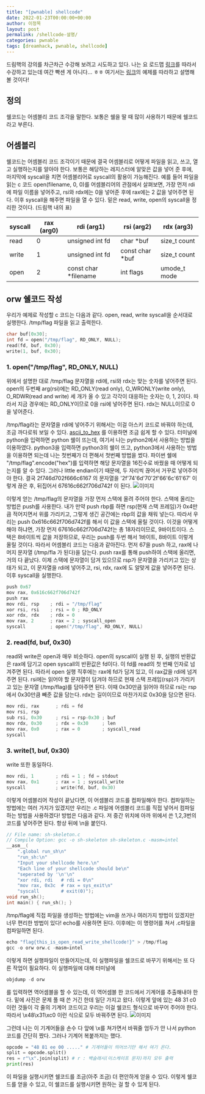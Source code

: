 ```yaml
---
title: "[pwnable] shellcode"
date: 2022-01-23T00:00:00+00:00
author: 이정목
layout: post
permalink: /shellcode-설명/
categories: pwnable
tags: [dreamhack, pwnable, shellcode]
---
```


드림핵의 강의를 차근차근 수강해 보려고 시도하고 있다. 나는 요 로드맵 [링크](https://dreamhack.io/lecture/roadmaps/2)를 따라서 수강하고 있는데 여간 빡센 게 아니다... ㅎㅎ 여기서는 [링크](https://dreamhack.io/lecture/courses/50)의 예제를 따라하고 설명해볼 것이다!

## 정의
쉘코드는 어셈블리 코드 조각을 말한다. 보통은 쉘을 딸 때 많이 사용하기 때문에 쉘코드라고 부른다. 

## 어셈블리
쉘코드는 어셈블리 코드 조각이기 때문에 결국 어셈블리로 어떻게 파일을 읽고, 쓰고, 열고 실행하는지를 알아야 한다. 보통은 해당하는 레지스터에 알맞은 값을 넣어 준 후에, 마지막에 syscall을 치면 어셈블리어로 syscall의 활용이 가능해진다. 예를 들어 파일을 읽는 c 코드 open(filename, 0, 0)를 어셈블리어의 관점에서 살펴보면, 가장 먼저 rdi에 파일 이름을 넣어주고, rsi와 rdx에는 0을 넣어준 후에 rax에는 2 값을 넣어주면 된다. 이후 syscall을 해주면 파일을 열 수 있다. 밑은 read, write, open의 syscall을 정리한 것이다. (드림핵 내의 표)

|syscall|rax (arg0)|rdi (arg1)|rsi (arg2)|rdx (arg3)|
|-------|---|---|---|---|
|read|0|unsigned int fd|char *buf|size_t count|
|write|1|unsigned int fd|const char *buf|size_t count|
|open|2|const char *filename|int flags|umode_t mode|

## orw 쉘코드 작성
우리가 예제로 작성할 c 코드는 다음과 같다. open, read, write syscall을 순서대로 실행한다. /tmp/flag 파일을 읽고 출력한다.

```c++
char buf[0x30];
int fd = open("/tmp/flag", RD_ONLY, NULL);
read(fd, buf, 0x30); 
write(1, buf, 0x30);
```

### 1. open("/tmp/flag", RD_ONLY, NULL)
위에서 설명한 대로 /tmp/flag 문자열을 rdi에, rsi와 rdx는 맞는 숫자를 넣어주면 된다. open의 두번째 arg(rsi)에는 RD_ONLY(read only), O_WRONLY(write only), O_RDWR(read and write) 세 개가 올 수 있고 각각이 대응하는 숫자는 0, 1, 2이다. 따라서 지금 경우에는 RD_ONLY이므로 0을 rsi에 넣어주면 된다. rdx는 NULL이므로 0을 넣어준다.

/tmp/flag라는 문자열을 rdi에 넣어주기 위해서는 이걸 아스키 코드로 바꿔야 하는데, 조금 까다로워 보일 수 있다. [ascii_to_hex](https://m.blog.naver.com/pjok1122/221325791373) 를 이용하면 조금 쉽게 할 수 있다. 터미널에 python을 입력하면 python 쉘이 뜨는데, 여기서 나는 python2에서 사용하는 방법을 이용하였다. python3을 입력하면 python3의 쉘이 뜨고, python3에서 사용하는 방법을 이용하면 되는데 나는 첫번째가 더 편해서 첫번째 방법을 썼다. 파이썬 쉘에 "/tmp/flag".encode("hex")를 입력하면 해당 문자열을 16진수로 바꿨을 때 어떻게 되는지를 알 수 있다. 그러나 little endian이기 때문에, 두 자리씩 끊어서 거꾸로 넣어주어야 한다. 결국 2f746d702f666c6167 의 문자열을 '2f'74'6d'70'2f'66'6c'61'67' 이렇게 끊은 후, 뒤집어서 67616c662f706d742f 이 된다. 
![이미지](https://github.com/JungMok-Lee/JungMok-Lee.github.io/blob/master/assets/images/2022_01_31_python.png?raw=true)



이렇게 얻는 /tmp/flag의 문자열을 가장 먼저 스택에 올려 주어야 한다. 스택에 올리는 방법은 push를 사용한다. 내가 만약 push rbp를 하면 rsp(현재 스택 프레임)가 0x4만큼 적어지면서 위를 가리키고, 그렇게 생긴 공간에는 rbp의 값을 채워 넣는다. 따라서 우리는 push 0x616c662f706d742f를 해서 이 값을 스택에 올릴 것이다. 이것을 어떻게 해야 하냐면, 가장 먼저 67616c662f706d742f는 총 18자리이므로, 9바이트이다. 스택은 8바이트씩 값을 저장하므로, 우리는 push를 두번 해서 1바이트, 8바이트 이렇게 올릴 것이다. 따라서 어셈블리 코드는 다음과 같아진다. 먼저 67을 push 하고, rax에 나머지 문자열 (/tmp/fla 가 된다)을 담는다. push rax를 통해 push하여 스택에 올리면, 거의 다 끝났다.
이제 스택에 문자열이 담겨 있으므로 rsp가 문자열을 가리키고 있는 상태가 되고, 이 문자열을 rdi에 넣어주고, rsi, rdx, rax에 도 알맞게 값을 넣어주면 된다. 이후 syscall을 실행한다.
```c
push 0x67
mov rax, 0x616c662f706d742f 
push rax
mov rdi, rsp    ; rdi = "/tmp/flag"
xor rsi, rsi    ; rsi = 0 ; RD_ONLY
xor rdx, rdx    ; rdx = 0
mov rax, 2      ; rax = 2 ; syscall_open
syscall         ; open("/tmp/flag", RD_ONLY, NULL)
```
### 2. read(fd, buf, 0x30)
read와 write은 open과 매우 비슷하다. open의 syscall이 실행 된 후, 실행의 반환값은 rax에 담기고 open syscall의 반환값은 fd이다. 이 fd를 read의 첫 번째 인자로 넘겨주면 된다. 따라서 open 실행 직후에는 rax에 fd가 담겨 있고, 이 rax값을 rdi에 넘겨 주면 된다. rsi에는 읽어야 할 문자열이 담겨야 하므로 현재 스택 프레임(rsp)가 가리키고 있는 문자열 (/tmp/flag)를 담아주면 된다. 이때 0x30만큼 읽어야 하므로 rsi는 rsp에서 0x30만큼 빼준 값을 담는다. rdx는 길이이므로 마찬가지로 0x30을 담으면 된다. 
```c
mov rdi, rax      ; rdi = fd
mov rsi, rsp
sub rsi, 0x30     ; rsi = rsp-0x30 ; buf
mov rdx, 0x30     ; rdx = 0x30     ; len
mov rax, 0x0      ; rax = 0        ; syscall_read
syscall  
```
### 3. write(1, buf, 0x30)
write 또한 동일하다.
```c
mov rdi, 1        ; rdi = 1 ; fd = stdout
mov rax, 0x1      ; rax = 1 ; syscall_write
syscall           ; write(fd, buf, 0x30)
```


이렇게 어셈블리어 작성이 끝났다면, 이 어셈블리 코드를 컴파일해야 한다. 컴파일하는 방법에는 여러 가지가 있겠지만 우리는 .c 파일에 어셈블리 코드를 직접 넣어서 컴파일하는 방법을 사용하겠다! 방법은 다음과 같다. 저 중간 위치에 아까 위에서 쓴 1,2,3번의 코드를 넣어주면 된다. 항상 뒤에 \n을 붙인다.

```c
// File name: sh-skeleton.c
// Compile Option: gcc -o sh-skeleton sh-skeleton.c -masm=intel
__asm__(
    ".global run_sh\n"
    "run_sh:\n"
    "Input your shellcode here.\n"
    "Each line of your shellcode should be\n"
    "seperated by '\n'\n"
    "xor rdi, rdi   # rdi = 0\n"
    "mov rax, 0x3c	# rax = sys_exit\n"
    "syscall        # exit(0)");
void run_sh();
int main() { run_sh(); }
```

/tmp/flag에 직접 파일을 생성하는 방법에는 vim을 쓰거나 여러가지 방법이 있겠지만 너무 편리한 방법이 있다! echo를 사용하면 된다. 이후에는 이 명령어를 쳐서 .c파일을 컴파일하면 된다.
```c
echo "flag{this_is_open_read_write_shellcode!}" > /tmp/flag
gcc -o orw orw.c -masm=intel
```

이렇게 하면 실행파일이 만들어지는데, 이 실행파일을 쉘코드로 바꾸기 위해서는 또 다른 작업이 필요하다. 이 실행파일에 대해 터미널에
```c
objdump -d orw
```
를 입력하면 역어셈블을 할 수 있는데, 이 역어셈블 한 코드에서 기계어를 추출해내야 한다. 밑에 사진은 문제 풀 때 쓴 거긴 한데 일단 가지고 왔다. 이렇게 앞에 있는 48 31 c0 이런 것들이 각 줄의 기계어 코드이고 우리는 이걸 쉘코드 형식으로 바꾸어 주어야 한다. 따라서 \x48\x31\xc0 이런 식으로 모두 바꿔주면 된다.
![이미지](https://github.com/JungMok-Lee/JungMok-Lee.github.io/blob/master/assets/images/2022_01_31_assembly.png?raw=true)

그런데 나는 이 기계어들을 손수 다 앞에 \x를 쳐가면서 바꿔줄 엄두가 안 나서 python 코드를 간단히 짰다. 그러나 기계어 복붙까지는 했다.
```python
opcode = "48 81 ee 00 ....." # 기계어들이 띄어쓰기만 해서 여기 온다.
split = opcode.split()
res = r"\x".join(split) # r : 백슬래시(이스케이프 문자)까지 모두 출력
print(res)
```
이 파일을 실행시키면 쉘코드를 조금(아주 조금) 더 편안하게 얻을 수 있다. 이렇게 쉘코드를 얻을 수 있고, 이 쉘코드를 실행시키면 원하는 걸 할 수 있게 된다.